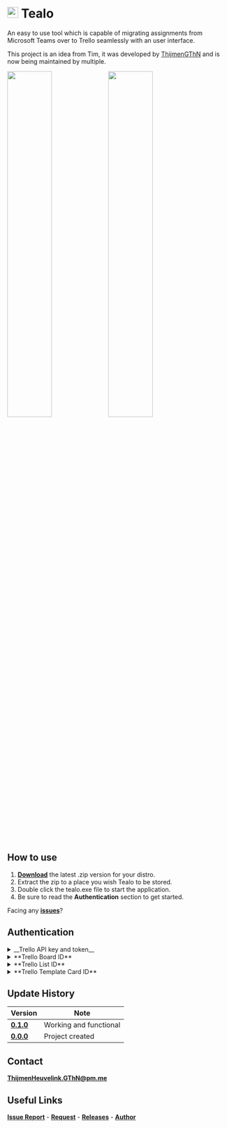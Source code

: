# <img src="https://i.imgur.com/ItE38Tl.png" width="25"> Tealo
An easy to use tool which is capable of migrating assignments from Microsoft Teams over to Trello seamlessly with an user interface.

This project is an idea from Tim, it was developed by [ThijmenGThN](https://github.com/ThijmenGThN) and is now being maintained by multiple.

<p align="left"><img src="https://i.imgur.com/brgvAbz.png" width="45%"> <img src="https://i.imgur.com/e2HLxEW.png" width="45%"></p>

## How to use
1. [**Download**](https://github.com/ThijmenGThN/Tealo/releases) the latest .zip version for your distro.
2. Extract the zip to a place you wish Tealo to be stored.
3. Double click the tealo.exe file to start the application.
4. Be sure to read the **Authentication** section to get started.

Facing any [**issues**](https://github.com/ThijmenGThN/Tealo/issues)?

## Authentication
<details><summary>__Trello API key and token__</summary>
<p>
- Get your Trello [key](https://trello.com/app-key) and [token](https://trello.com/app-key).
<img src="https://i.imgur.com/OMbgKT4.png" width="100%">
</p>
</details>
<details>
	<summary> **Trello Board ID** </summary>
    1. Obtaining the board id from Trello.
  	<img src="https://i.imgur.com/04jozwA.gif" width="100%">
</details>
<details>
	<summary> **Trello List ID** </summary>
    	* Obtaining the list id on a board from Trello.
		<img src="https://i.imgur.com/0ZEW2iM.gif" width="100%">
</details>
<details>
	<summary> **Trello Template Card ID** </summary>
	* Obtaining the card id on a board from Trello.
<img src="https://i.imgur.com/1l8gO39.gif" width="100%">
</details>

## Update History
Version | Note
-|-
[**0.1.0**](https://github.com/ThijmenGThN/Tealo/releases/tag/0.1.0) | Working and functional
[**0.0.0**](https://github.com/ThijmenGThN/Tealo/releases/tag/0.0.0) | Project created

## Contact
[**ThijmenHeuvelink.GThN@pm.me**](mailto:ThijmenHeuvelink.GThN@pm.me)

## Useful Links
[**Issue Report**](https://github.com/ThijmenGThN/Tealo/issues) - [**Request**](https://github.com/ThijmenGThN/Tealo/pulls) - [**Releases**](https://github.com/ThijmenGThN/Tealo/releases) - [**Author**](https://github.com/ThijmenGThN)